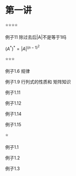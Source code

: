 # 第一讲

⭐⭐⭐⭐

例子11 除过去后|A|不是等于1吗

$(A^*)^*=|A|^{(n-1)^2}$

⭐⭐⭐

例子1.6 规律

例子1.9 行列式的性质和 矩阵知识

例子1.11

例子1.12

例子1.14

例子1.15

⭐

例子1.1

例子1.2

例子1.3
